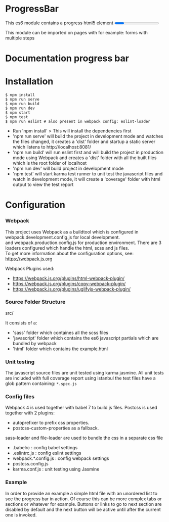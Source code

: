# ProgressBar 
 This es6 module contains a progress html5 element <progress> which is created on the page when needed. This is written in vanillaJS,
 nodeList must be javascript nodeList(will be converted to an array).
 This module is unit tested as well as tested in most common devices/browsers on desktop and mobile including IE10/11
 
 This module can be imported on pages with for example: forms with multiple steps 

# Documentation progress bar

# Installation 

```shell
$ npm install
$ npm run serve
$ npm run build
$ npm run dev
$ npm start
$ npm test
$ npm run eslint # also present in webpack config: eslint-loader
```

<ul>
<li>Run 'npm install' > 
This will install the dependencies first </li> 
<li>'npm run serve' will build the project in development mode and watches the files changed, it creates a 'dist' folder and startup a static server
which listens to http://localhost:8081/</li>
<li>'npm run build' will run eslint first and will build the project in production mode using Webpack and creates a 'dist' folder with all the built files which is the root folder of localhost</li>

<li>'npm run dev' will build project in development mode </li>
<li>'npm test' will start karma test runner to unit test the javascript files and watch in development mode, it will create a 'coverage' folder with html output to view the test report </li>
</ul>


# Configuration

### Webpack
This project uses Webpack as a buildtool which is configured in webpack.development.config.js for local development. <br>
and webpack.production.config.js for production environment.
There are 3 loaders configured which handle the html, scss and js files.<br>
To get more information about the configuration options, see: <a href="https://webpack.js.org">https://webpack.js.org</a>

Webpack Plugins used:
- https://webpack.js.org/plugins/html-webpack-plugin/
- https://webpack.js.org/plugins/copy-webpack-plugin/
- https://webpack.js.org/plugins/uglifyjs-webpack-plugin/

### Source Folder Structure



src/

It consists of a:
<ul>
<li>'sass' folder which containes all the scss files</li>
<li>'javascript' folder which contains the es6 javascript partials which are bundled by webpack 
<li>'html' folder which contains the example.html
</li>
</ul>

### Unit testing

The javascript source files are unit tested using karma jasmine. 
All unit tests are included with full coverage report using istanbul
the test files have a glob pattern containing: `*.spec.js`



### Config files

Webpack 4 is used together with babel 7 to build js files. Postcss is used together with 2 plugins: 
- autoprefixer to prefix css properties.
- postcss-custom-properties as a fallback.

sass-loader and file-loader are used to bundle the css in a separate css file

- .babelrc : config babel settings
- .eslintrc.js : config eslint settings
- webpack.*.config.js : config webpack settings
- postcss.config.js
- karma.conf.js : unit testing using Jasmine



### Example

In order to provide an example a simple html file with an unordered list to see the progress bar in action. Of course this can be more complex tabs or sections or whatever for example. Buttons or links to go to next section are disabled by default and the next button will be active until after the current one is invoked. 




